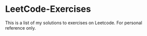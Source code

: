 # LeetCode-Exercises
This is a list of my solutions to exercises on Leetcode.
For personal reference only.
